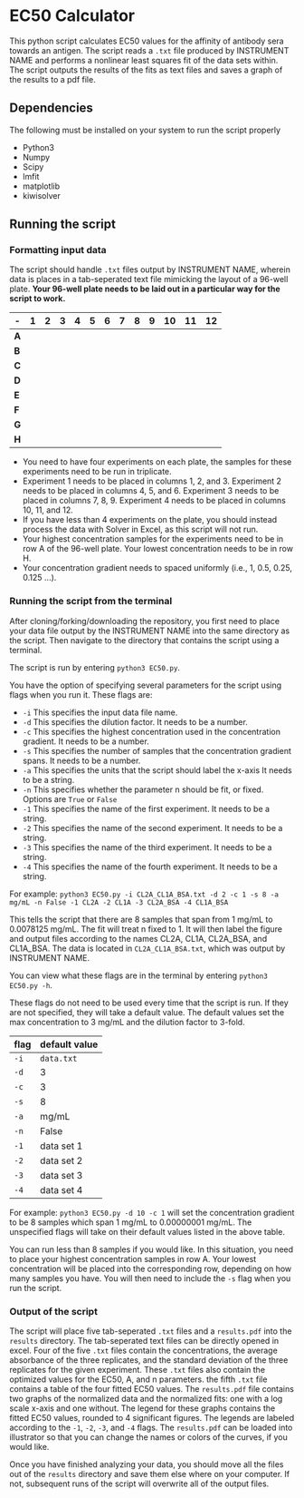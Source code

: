 # EC50 Calculator

This python script calculates EC50 values for the affinity of antibody sera towards an antigen. The script reads a `.txt` file produced by INSTRUMENT NAME and performs a nonlinear least squares fit of the data sets within. The script outputs the results of the fits as text files and saves a graph of the results to a pdf file.

## Dependencies

The following must be installed on your system to run the script properly

- Python3
- Numpy
- Scipy
- lmfit
- matplotlib
- kiwisolver

## Running the script

### Formatting input data

The script should handle `.txt` files output by INSTRUMENT NAME, wherein data is places in a tab-seperated text file mimicking the layout of a 96-well plate. **Your 96-well plate needs to be laid out in a particular way for the script to work.**


| - | 1 | 2 | 3 | 4 | 5 | 6 | 7 | 8 | 9 | 10 | 11 | 12 |
| --- | --- | --- | --- | --- | --- | --- | --- | --- | --- | --- | --- | --- |
| **A** |  |  |  |  |  |  |  |  |  |  |  |  |
| **B** | | | | | | | | | | | | |
| **C** | | | | | | | | | | | | |
| **D** | | | | | | | | | | | | |
| **E** | | | | | | | | | | | | |
| **F** | | | | | | | | | | | | |
| **G** | | | | | | | | | | | | |
| **H** | | | | | | | | | | | | | |

- You need to have four experiments on each plate, the samples for these experiments need to be run in triplicate.
- Experiment 1 needs to be placed in columns 1, 2, and 3. Experiment 2 needs to be placed in columns 4, 5, and 6. Experiment 3 needs to be placed in columns 7, 8, 9. Experiment 4 needs to be placed in columns 10, 11, and 12.
- If you have less than 4 experiments on the plate, you should instead process the data with Solver in Excel, as this script will not run.
- Your highest concentration samples for the experiments need to be in row A of the 96-well plate. Your lowest concentration needs to be in row H.
- Your concentration gradient needs to spaced uniformly (i.e., 1, 0.5, 0.25, 0.125 ...).

### Running the script from the terminal

After cloning/forking/downloading the repository, you first need to place your data file output by the INSTRUMENT NAME into the same directory as the script. Then navigate to the directory that contains the script using a terminal.

The script is run by entering `python3 EC50.py`.

You have the option of specifying several parameters for the script using flags when you run it. These flags are:

- `-i` This specifies the input data file name.
- `-d` This specifies the dilution factor. It needs to be a number.
- `-c` This specifies the highest concentration used in the concentration gradient. It needs to be a number.
- `-s` This specifies the number of samples that the concentration gradient spans. It needs to be a number.
- `-a` This specifies the units that the script should label the x-axis It needs to be a string.
- `-n` This specifies whether the parameter n should be fit, or fixed. Options are `True` or `False`
- `-1` This specifies the name of the first experiment. It needs to be a string.
- `-2` This specifies the name of the second experiment. It needs to be a string.
- `-3` This specifies the name of the third experiment. It needs to be a string.
- `-4` This specifies the name of the fourth experiment. It needs to be a string.

For example: `python3 EC50.py -i CL2A_CL1A_BSA.txt -d 2 -c 1 -s 8 -a mg/mL -n False -1 CL2A -2 CL1A -3 CL2A_BSA -4 CL1A_BSA`

This tells the script that there are 8 samples that span from 1 mg/mL to 0.0078125 mg/mL. The fit will treat n fixed to 1. It will then label the figure and output files according to the names CL2A, CL1A, CL2A_BSA, and CL1A_BSA. The data is located in `CL2A_CL1A_BSA.txt`, which was output by INSTRUMENT NAME.

You can view what these flags are in the terminal by entering `python3 EC50.py -h`.

These flags do not need to be used every time that the script is run. If they are not specified, they will take a default value. The default values set the max concentration to 3 mg/mL and the dilution factor to 3-fold.

| flag | default value |
| --- | --- |
| `-i` | `data.txt` |
| `-d` | 3 |
| `-c` | 3 |
| `-s` | 8 |
| `-a` | mg/mL |
| `-n` | False |
| `-1` | data set 1 |
| `-2` | data set 2 |
| `-3` | data set 3 |
| `-4` | data set 4 |

For example: `python3 EC50.py -d 10 -c 1` will set the concentration gradient to be 8 samples which span 1 mg/mL to 0.00000001 mg/mL. The unspecified flags will take on their default values listed in the above table.

You can run less than 8 samples if you would like. In this situation, you need to place your highest concentration samples in row A. Your lowest concentration will be placed into the corresponding row, depending on how many samples you have. You will then need to include the `-s` flag when you run the script.


### Output of the script

The script will place five tab-seperated `.txt` files and a `results.pdf` into the `results` directory. The tab-seperated text files can be directly opened in excel. Four of the five `.txt` files contain the concentrations, the average absorbance of the three replicates, and the standard deviation of the three replicates for the given experiment. These `.txt` files also contain the optimized values for the EC50, A, and n parameters. the fifth `.txt` file contains a table of the four fitted EC50 values. The `results.pdf` file contains two graphs of the normalized data and the normalized fits: one with a log scale x-axis and one without. The legend for these graphs contains the fitted EC50 values, rounded to 4 significant figures. The legends are labeled according to the `-1`, `-2`, `-3`, and `-4`  flags. The `results.pdf` can be loaded into illustrator so that you can change the names or colors of the curves, if you would like.

Once you have finished analyzing your data, you should move all the files out of  the `results` directory and save them else where on your computer. If not, subsequent runs of the script will overwrite all of the output files.
